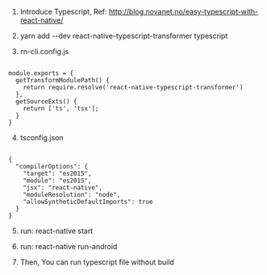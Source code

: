 1. Introduce Typescript, Ref: http://blog.novanet.no/easy-typescript-with-react-native/

2. yarn add --dev react-native-typescript-transformer typescript  

3. rn-cli.config.js

<code>
module.exports = {  
  getTransformModulePath() {
    return require.resolve('react-native-typescript-transformer')
  },
  getSourceExts() {
    return ['ts', 'tsx'];
  }
}
</code>

4. tsconfig.json

<code>
{
  "compilerOptions": {
    "target": "es2015",
    "module": "es2015",
    "jsx": "react-native",
    "moduleResolution": "node",
    "allowSyntheticDefaultImports": true
  }
}
</code>

5. run: react-native start

6. run: react-native run-android

7. Then, You can run typescript file without build